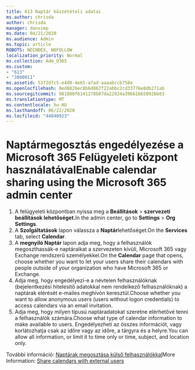 ```yaml
---
title: 613 Naptár közzétételi adatai
ms.author: chrisda
author: chrisda
manager: dansimp
ms.date: 04/21/2020
ms.audience: Admin
ms.topic: article
ROBOTS: NOINDEX, NOFOLLOW
localization_priority: Normal
ms.collection: Adm_O365
ms.custom:
- "613"
- "3800011"
ms.assetid: 5372dfc5-e4d8-4e65-a7ad-aaaabccb758e
ms.openlocfilehash: 0ed8826ec8b6d867f22abbc2cd33776e8db271ab
ms.sourcegitcommit: 981880f6141278b87da22924a39bb1bb5892bb83
ms.translationtype: MT
ms.contentlocale: hu-HU
ms.lasthandoff: 06/22/2020
ms.locfileid: "44840923"
---
```

# <a name="enable-calendar-sharing-using-the-microsoft-365-admin-center"></a><span data-ttu-id="bc914-102">Naptármegosztás engedélyezése a Microsoft 365 Felügyeleti központ használatával</span><span class="sxs-lookup"><span data-stu-id="bc914-102">Enable calendar sharing using the Microsoft 365 admin center</span></span>

1. <span data-ttu-id="bc914-103">A felügyeleti központban nyissa meg a **Beállítások**   >   **szervezeti beállítások lehetőséget.**</span><span class="sxs-lookup"><span data-stu-id="bc914-103">In the admin center, go to  **Settings**  >  **Org Settings**.</span></span>
2. <span data-ttu-id="bc914-104">A **Szolgáltatások** lapon válassza a **Naptár**lehetőséget.</span><span class="sxs-lookup"><span data-stu-id="bc914-104">On the  **Services**  tab, select  **Calendar**.</span></span>
3. <span data-ttu-id="bc914-105">A **megnyíló Naptár** lapon adja meg, hogy a felhasználók megoszthassák-e naptáraikat a szervezeten kívüli, Microsoft 365 vagy Exchange rendszerű személyekkel.</span><span class="sxs-lookup"><span data-stu-id="bc914-105">On the  **Calendar**  page that opens, choose whether you want to let your users share their calendars with people outside of your organization who have Microsoft 365 or Exchange.</span></span>
4. <span data-ttu-id="bc914-106">Adja meg, hogy engedélyezi-e a névtelen felhasználóknak (bejelentkezési hitelesítő adatokkal nem rendelkező felhasználóknak) a naptárak elérését e-mailes meghívón keresztül.</span><span class="sxs-lookup"><span data-stu-id="bc914-106">Choose whether you want to allow anonymous users (users without logon credentials) to access calendars via an email invitation.</span></span>
5. <span data-ttu-id="bc914-107">Adja meg, hogy milyen típusú naptáradatokat szeretne elérhetővé tenni a felhasználók számára.</span><span class="sxs-lookup"><span data-stu-id="bc914-107">Choose what type of calendar information to make available to users.</span></span> <span data-ttu-id="bc914-108">Engedélyezheti az összes információt, vagy korlátozhatja csak az időre vagy az időre, a tárgyra és a helyre.</span><span class="sxs-lookup"><span data-stu-id="bc914-108">You can allow all information, or limit it to time only or time, subject, and location only.</span></span>

<span data-ttu-id="bc914-109">További információ: [Naptárak megosztása külső felhasználókkal](https://docs.microsoft.com/microsoft-365/admin/manage/share-calendars-with-external-users)</span><span class="sxs-lookup"><span data-stu-id="bc914-109">More Information: [Share calendars with external users](https://docs.microsoft.com/microsoft-365/admin/manage/share-calendars-with-external-users)</span></span>
